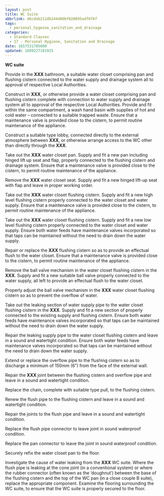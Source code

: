 ```yaml
---
layout: post
title: WC Suite
abbrlink: d6cdab212db244d89bf020895adf076f
tags:
  - personal_hygeine_sanitation_and_drainage
categories:
  - Standard Clauses
  - 17 - Personal Hygiene, Sanitation and Drainage
date: 1657531705000
updated: 1699227181925
---
```


**WC suite**

Provide in the **XXX** bathroom, a suitable water closet comprising pan and flushing cistern connected to the water supply and drainage system all to approval of respective Local Authorities.

Construct in **XXX**, or otherwise provide a water closet comprising pan and flushing cistern complete with connection to water supply and drainage system all to approval of the respective Local Authorities. Provide and fit within the same compartment, a wash hand basin with supplies of hot and cold water – connected to a suitable trapped waste. Ensure that a maintenance valve is provided close to the cistern, to permit routine maintenance of the appliance.

Construct a suitable type lobby, connected directly to the external atmosphere between **XXX**, or otherwise arrange access to the WC other than directly through the **XXX**.

Take out the **XXX** water closet pan. Supply and fit a new pan including hinged lift up seat and flap, properly connected to the flushing cistern and drainage system. Ensure that a maintenance valve is provided close to the cistern, to permit routine maintenance of the appliance.

Remove the **XXX** water closet seat. Supply and fit a new hinged lift-up seat with flap and leave in proper working order.

Take out the **XXX** water closet flushing cistern. Supply and fit a new high level flushing cistern properly connected to the water closet and water supply. Ensure that a maintenance valve is provided close to the cistern, to permit routine maintenance of the appliance.

Take out the **XXX** water closet flushing cistern. Supply and fit a new low level flushing cistern properly connected to the water closet and water supply. Ensure both water feeds have maintenance valves incorporated so that taps can be maintained without the need to drain down the water supply.

Repair or replace the **XXX** flushing cistern so as to provide an effectual flush to the water closet. Ensure that a maintenance valve is provided close to the cistern, to permit routine maintenance of the appliance.

Remove the ball valve mechanism in the water closet flushing cistern in the **XXX**. Supply and fit a new suitable ball valve properly connected to the water supply, all left to provide an effectual flush to the water closet.

Properly adjust the ball valve mechanism in the **XXX** water closet flushing cistern so as to prevent the overflow of water.

Take out the leaking section of water supply pipe to the water closet flushing cistern in the **XXX**. Supply and fit a new section of properly connected to the existing supply and flushing cistern. Ensure both water feeds have maintenance valves incorporated so that taps can be maintained without the need to drain down the water supply.

Repair the leaking supply pipe to the water closet flushing cistern and leave in a sound and watertight condition. Ensure both water feeds have maintenance valves incorporated so that taps can be maintained without the need to drain down the water supply.

Extend or replace the overflow pipe to the flushing cistern so as to discharge a minimum of 150mm (6") from the face of the external wall.

Repair the **XXX** joint between the flushing cistern and overflow pipe and leave in a sound and watertight condition.

Replace the chain, complete with suitable type pull, to the flushing cistern.

Renew the flush pipe to the flushing cistern and leave in a sound and watertight condition.

Repair the joints to the flush pipe and leave in a sound and watertight condition.

Replace the flush pipe connector to leave joint in sound waterproof condition.

Replace the pan connector to leave the joint in sound waterproof condition.

Securely refix the water closet pan to the floor.

Investigate the cause of water leaking from the **XXX** WC suite. Where the flush pipe is leaking at the cone joint (in a conventional system) or where the rubber connector (often known as the ‘doughnut’) between the base of the flushing cistern and the top of the WC pan (in a close couple B suite), replace the appropriate component. Examine the flooring surrounding the WC suite, to ensure that the WC suite is properly secured to the floor.

